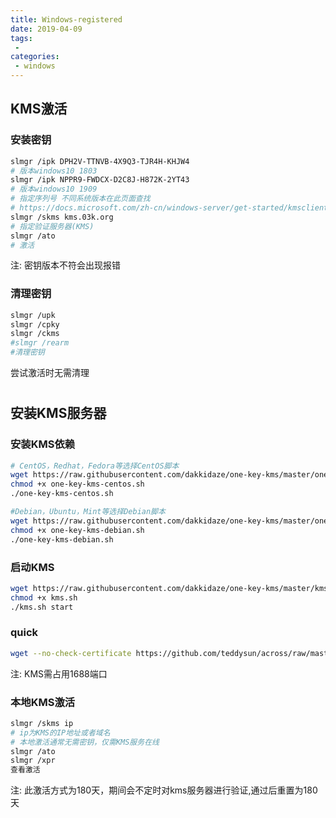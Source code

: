 ```yaml
---
title: Windows-registered
date: 2019-04-09
tags:
 - 
categories:
 - windows
---
```


## KMS激活
### 安装密钥
```bash
slmgr /ipk DPH2V-TTNVB-4X9Q3-TJR4H-KHJW4
# 版本windows10 1803
slmgr /ipk NPPR9-FWDCX-D2C8J-H872K-2YT43
# 版本windows10 1909
# 指定序列号 不同系统版本在此页面查找
# https://docs.microsoft.com/zh-cn/windows-server/get-started/kmsclientkeys
slmgr /skms kms.03k.org
# 指定验证服务器(KMS)
slmgr /ato
# 激活
```
注: 密钥版本不符会出现报错
### 清理密钥
```bash
slmgr /upk
slmgr /cpky
slmgr /ckms
#slmgr /rearm
#清理密钥
```
尝试激活时无需清理
#
## 安装KMS服务器
### 安装KMS依赖
```bash
# CentOS，Redhat，Fedora等选择CentOS脚本
wget https://raw.githubusercontent.com/dakkidaze/one-key-kms/master/one-key-kms-centos.sh
chmod +x one-key-kms-centos.sh
./one-key-kms-centos.sh

#Debian，Ubuntu，Mint等选择Debian脚本
wget https://raw.githubusercontent.com/dakkidaze/one-key-kms/master/one-key-kms-debian.sh
chmod +x one-key-kms-debian.sh
./one-key-kms-debian.sh
```
### 启动KMS
```bash
wget https://raw.githubusercontent.com/dakkidaze/one-key-kms/master/kms.sh
chmod +x kms.sh
./kms.sh start
```
### quick
```bash
wget --no-check-certificate https://github.com/teddysun/across/raw/master/kms.sh
```
注: KMS需占用1688端口
### 本地KMS激活
```bash
slmgr /skms ip
# ip为KMS的IP地址或者域名 
# 本地激活通常无需密钥，仅需KMS服务在线
slmgr /ato
slmgr /xpr
查看激活
```
注: 此激活方式为180天，期间会不定时对kms服务器进行验证,通过后重置为180天
